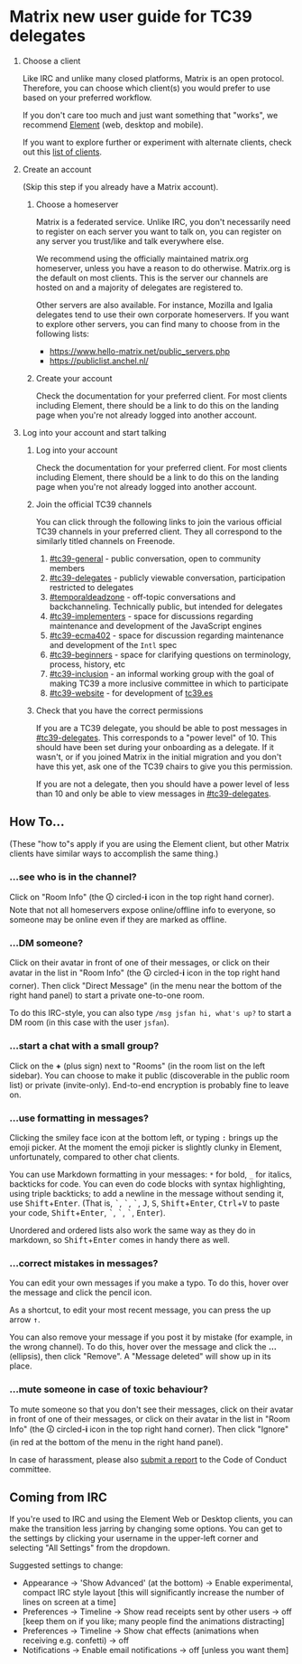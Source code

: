 # Matrix new user guide for TC39 delegates

1. Choose a client

    Like IRC and unlike many closed platforms, Matrix is an open protocol. Therefore, you can choose which client(s) you would prefer to use based on your preferred workflow.

    If you don't care too much and just want something that "works", we recommend [Element] (web, desktop and mobile).

    If you want to explore further or experiment with alternate clients, check out this [list of clients].

1. Create an account

    (Skip this step if you already have a Matrix account).

    1. Choose a homeserver

        Matrix is a federated service. Unlike IRC, you don't necessarily need to register on each server you want to talk on, you can register on any server you trust/like and talk everywhere else.

        We recommend using the officially maintained matrix.org homeserver, unless you have a reason to do otherwise. Matrix.org is the default on most clients. This is the server our channels are hosted on and a majority of delegates are registered to.

        Other servers are also available. For instance, Mozilla and Igalia delegates tend to use their own corporate homeservers. If you want to explore other servers, you can find many to choose from in the following lists:
        - https://www.hello-matrix.net/public_servers.php
        - https://publiclist.anchel.nl/

    1. Create your account

        Check the documentation for your preferred client. For most clients including Element, there should be a link to do this on the landing page when you're not already logged into another account.

1. Log into your account and start talking

    1. Log into your account

        Check the documentation for your preferred client. For most clients including Element, there should be a link to do this on the landing page when you're not already logged into another account.

    1. Join the official TC39 channels

        You can click through the following links to join the various official TC39 channels in your preferred client. They all correspond to the similarly titled channels on Freenode.

        1. [#tc39-general] - public conversation, open to community members
        1. [#tc39-delegates] - publicly viewable conversation, participation restricted to delegates
        1. [#temporaldeadzone] - off-topic conversations and backchanneling. Technically public, but intended for delegates
        1. [#tc39-implementers] - space for discussions regarding maintenance and development of the JavaScript engines
        1. [#tc39-ecma402] - space for discussion regarding maintenance and development of the `Intl` spec
        1. [#tc39-beginners] - space for clarifying questions on terminology, process, history, etc
        1. [#tc39-inclusion] - an informal working group with the goal of making TC39 a more inclusive committee in which to participate
        1. [#tc39-website] - for development of [tc39.es](https://tc39.es)

    1. Check that you have the correct permissions

        If you are a TC39 delegate, you should be able to post messages in [#tc39-delegates].
        This corresponds to a "power level" of 10.
        This should have been set during your onboarding as a delegate.
        If it wasn't, or if you joined Matrix in the initial migration and you don't have this yet, ask one of the TC39 chairs to give you this permission.

        If you are not a delegate, then you should have a power level of less than 10 and only be able to view messages in [#tc39-delegates].

## How To...

(These "how to"s apply if you are using the Element client, but other Matrix clients have similar ways to accomplish the same thing.)

### ...see who is in the channel?

Click on "Room Info" (the 🛈 circled-**i** icon in the top right hand corner). Note that not all homeservers expose online/offline info to everyone, so someone may be online even if they are marked as offline.

### ...DM someone?

Click on their avatar in front of one of their messages, or click on their avatar in the list in "Room Info" (the 🛈 circled-**i** icon in the top right hand corner). Then click "Direct Message" (in the menu near the bottom of the right hand panel) to start a private one-to-one room.

To do this IRC-style, you can also type `/msg jsfan hi, what's up?` to start a DM room (in this case with the user `jsfan`).

### ...start a chat with a small group?

Click on the **+** (plus sign) next to "Rooms" (in the room list on the left sidebar).
You can choose to make it public (discoverable in the public room list) or private (invite-only).
End-to-end encryption is probably fine to leave on.

### ...use formatting in messages?

Clicking the smiley face icon at the bottom left, or typing <kbd>:</kbd> brings up the emoji picker.
At the moment the emoji picker is slightly clunky in Element, unfortunately, compared to other chat clients.

You can use Markdown formatting in your messages: `*` for bold, `_` for italics, backticks for code.
You can even do code blocks with syntax highlighting, using triple backticks; to add a newline in the message without sending it, use <kbd>Shift</kbd>+<kbd>Enter</kbd>.
(That is, <kbd>&grave;</kbd>, <kbd>&grave;</kbd>, <kbd>&grave;</kbd>, <kbd>J</kbd>, <kbd>S</kbd>, <kbd>Shift</kbd>+<kbd>Enter</kbd>, <kbd>Ctrl</kbd>+<kbd>V</kbd> to paste your code, <kbd>Shift</kbd>+<kbd>Enter</kbd>, <kbd>&grave;</kbd>, <kbd>&grave;</kbd>, <kbd>&grave;</kbd>, <kbd>Enter</kbd>).

Unordered and ordered lists also work the same way as they do in markdown, so <kbd>Shift</kbd>+<kbd>Enter</kbd> comes in handy there as well.

### ...correct mistakes in messages?

You can edit your own messages if you make a typo. To do this, hover over the message and click the pencil icon.

As a shortcut, to edit your most recent message, you can press the up arrow <kbd>↑</kbd>.

You can also remove your message if you post it by mistake (for example, in the wrong channel). To do this, hover over the message and click the **…** (ellipsis), then click "Remove". A "Message deleted" will show up in its place.

### ...mute someone in case of toxic behaviour?

To mute someone so that you don't see their messages, click on their avatar in front of one of their messages, or click on their avatar in the list in "Room Info" (the 🛈 circled-**i** icon in the top right hand corner). Then click "Ignore" (in red at the bottom of the menu in the right hand panel).

In case of harassment, please also [submit a report](https://tc39.es/code-of-conduct/#reporting-guidelines) to the Code of Conduct committee.

## Coming from IRC

If you're used to IRC and using the Element Web or Desktop clients, you can make the transition less jarring by changing some options. You can get to the settings by clicking your username in the upper-left corner and selecting "All Settings" from the dropdown.

Suggested settings to change:

- Appearance -> 'Show Advanced' (at the bottom) -> Enable experimental, compact IRC style layout \[this will significantly increase the number of lines on screen at a time\]
- Preferences -> Timeline -> Show read receipts sent by other users -> off \[keep them on if you like; many people find the animations distracting\]
- Preferences -> Timeline -> Show chat effects (animations when receiving e.g. confetti) -> off
- Notifications -> Enable email notifications -> off \[unless you want them\]


[Element]: https://element.io/
[list of clients]: https://matrix.org/clients/

[#tc39-general]: https://matrix.to/#/#tc39-general:matrix.org
[#tc39-delegates]: https://matrix.to/#/#tc39-delegates:matrix.org
[#temporaldeadzone]: https://matrix.to/#/#temporaldeadzone:matrix.org
[#tc39-implementers]: https://matrix.to/#/#tc39-implementers:matrix.org
[#tc39-ecma402]: https://matrix.to/#/#tc39-ecma402:matrix.org
[#tc39-beginners]: https://matrix.to/#/#tc39-beginners:matrix.org
[#tc39-inclusion]: https://matrix.to/#/#tc39-inclusion:matrix.org
[#tc39-website]: https://matrix.to/#/#tc39-website:matrix.org
